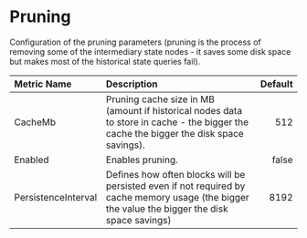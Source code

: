 # Pruning

Configuration of the pruning parameters \(pruning is the process of removing some of the intermediary state nodes - it saves some disk space but makes most of the historical state queries fail\).

| Metric Name | Description | Default |
| :--- | :--- | ---: |
| CacheMb | Pruning cache size in MB \(amount if historical nodes data to store in cache - the bigger the cache the bigger the disk space savings\). | 512 |
| Enabled | Enables pruning. | false |
| PersistenceInterval | Defines how often blocks will be persisted even if not required by cache memory usage \(the bigger the value the bigger the disk space savings\) | 8192 |

